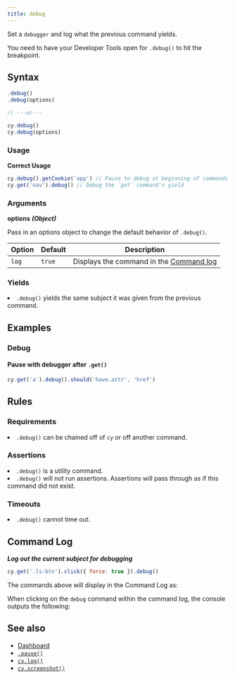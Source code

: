 ```yaml
---
title: debug
---
```


Set a `debugger` and log what the previous command yields.

<Alert type="warning">

You need to have your Developer Tools open for `.debug()` to hit the breakpoint.

</Alert>

## Syntax

```javascript
.debug()
.debug(options)

// ---or---

cy.debug()
cy.debug(options)
```

### Usage

**<Icon name="check-circle" color="green"/> Correct Usage**

```javascript
cy.debug().getCookie('app') // Pause to debug at beginning of commands
cy.get('nav').debug() // Debug the `get` command's yield
```

### Arguments

**<Icon name="angle-right"/> options** **_(Object)_**

Pass in an options object to change the default behavior of `.debug()`.

| Option | Default | Description                                                                              |
| ------ | ------- | ---------------------------------------------------------------------------------------- |
| `log`  | `true`  | Displays the command in the [Command log](/guides/core-concepts/test-runner#Command-Log) |

### Yields [<Icon name="question-circle"/>](/guides/core-concepts/introduction-to-cypress#Subject-Management)

<List><li>`.debug()` yields the same subject it was given from the previous
command.</li></List>

## Examples

### Debug

#### Pause with debugger after `.get()`

```javascript
cy.get('a').debug().should('have.attr', 'href')
```

## Rules

### Requirements [<Icon name="question-circle"/>](/guides/core-concepts/introduction-to-cypress#Chains-of-Commands)

<List><li>`.debug()` can be chained off of `cy` or off another
command.</li></List>

### Assertions [<Icon name="question-circle"/>](/guides/core-concepts/introduction-to-cypress#Assertions)

<List><li>`.debug()` is a utility command.</li><li>`.debug()` will not run
assertions. Assertions will pass through as if this command did not
exist.</li></List>

### Timeouts [<Icon name="question-circle"/>](/guides/core-concepts/introduction-to-cypress#Timeouts)

<List><li>`.debug()` cannot time out.</li></List>

## Command Log

**_Log out the current subject for debugging_**

```javascript
cy.get('.ls-btn').click({ force: true }).debug()
```

The commands above will display in the Command Log as:

<DocsImage src="/img/api/debug/how-debug-displays-in-command-log.png" alt="Command Log debug" />

When clicking on the `debug` command within the command log, the console outputs
the following:

<DocsImage src="/img/api/debug/console-gives-all-debug-info-for-command.png" alt="console.log debug" />

## See also

- [Dashboard](https://on.cypress.io/dashboard)
- [`.pause()`](/api/commands/pause)
- [`cy.log()`](/api/commands/log)
- [`cy.screenshot()`](/api/commands/screenshot)
